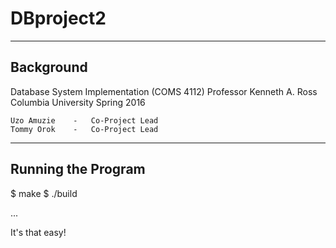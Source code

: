 # DBproject2

--------------------------
Background
--------------------------

Database System Implementation (COMS 4112)
Professor Kenneth A. Ross
Columbia University
Spring 2016

    Uzo Amuzie    -   Co-Project Lead
    Tommy Orok    -   Co-Project Lead


--------------------------
Running the Program
--------------------------

$ make
$ ./build <K> <P> <int> ...

It's that easy!

